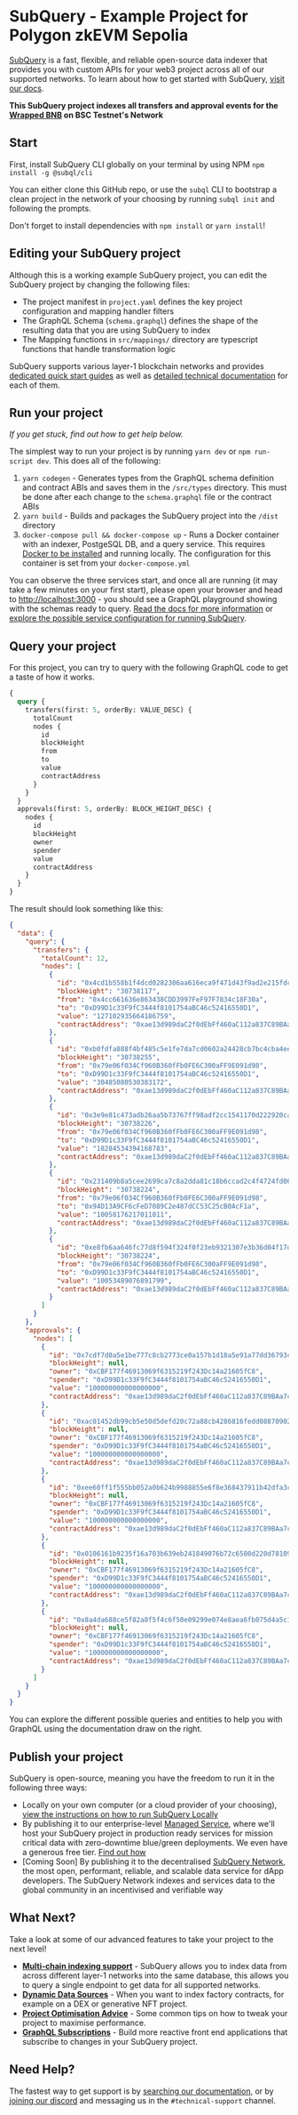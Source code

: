 # SubQuery - Example Project for Polygon zkEVM Sepolia

[SubQuery](https://subquery.network) is a fast, flexible, and reliable open-source data indexer that provides you with custom APIs for your web3 project across all of our supported networks. To learn about how to get started with SubQuery, [visit our docs](https://academy.subquery.network).

**This SubQuery project indexes all transfers and approval events for the [Wrapped BNB](https://testnet.bscscan.com/address/0xae13d989dac2f0debff460ac112a837c89baa7cd) on BSC Testnet's Network**

## Start

First, install SubQuery CLI globally on your terminal by using NPM `npm install -g @subql/cli`

You can either clone this GitHub repo, or use the `subql` CLI to bootstrap a clean project in the network of your choosing by running `subql init` and following the prompts.

Don't forget to install dependencies with `npm install` or `yarn install`!

## Editing your SubQuery project

Although this is a working example SubQuery project, you can edit the SubQuery project by changing the following files:

- The project manifest in `project.yaml` defines the key project configuration and mapping handler filters
- The GraphQL Schema (`schema.graphql`) defines the shape of the resulting data that you are using SubQuery to index
- The Mapping functions in `src/mappings/` directory are typescript functions that handle transformation logic

SubQuery supports various layer-1 blockchain networks and provides [dedicated quick start guides](https://academy.subquery.network/quickstart/quickstart.html) as well as [detailed technical documentation](https://academy.subquery.network/build/introduction.html) for each of them.

## Run your project

_If you get stuck, find out how to get help below._

The simplest way to run your project is by running `yarn dev` or `npm run-script dev`. This does all of the following:

1.  `yarn codegen` - Generates types from the GraphQL schema definition and contract ABIs and saves them in the `/src/types` directory. This must be done after each change to the `schema.graphql` file or the contract ABIs
2.  `yarn build` - Builds and packages the SubQuery project into the `/dist` directory
3.  `docker-compose pull && docker-compose up` - Runs a Docker container with an indexer, PostgeSQL DB, and a query service. This requires [Docker to be installed](https://docs.docker.com/engine/install) and running locally. The configuration for this container is set from your `docker-compose.yml`

You can observe the three services start, and once all are running (it may take a few minutes on your first start), please open your browser and head to [http://localhost:3000](http://localhost:3000) - you should see a GraphQL playground showing with the schemas ready to query. [Read the docs for more information](https://academy.subquery.network/run_publish/run.html) or [explore the possible service configuration for running SubQuery](https://academy.subquery.network/run_publish/references.html).

## Query your project

For this project, you can try to query with the following GraphQL code to get a taste of how it works.

```graphql
{
  query {
    transfers(first: 5, orderBy: VALUE_DESC) {
      totalCount
      nodes {
        id
        blockHeight
        from
        to
        value
        contractAddress
      }
    }
  }
  approvals(first: 5, orderBy: BLOCK_HEIGHT_DESC) {
    nodes {
      id
      blockHeight
      owner
      spender
      value
      contractAddress
    }
  }
}
```

The result should look something like this:

```json
{
  "data": {
    "query": {
      "transfers": {
        "totalCount": 12,
        "nodes": [
          {
            "id": "0x4cd1b558b1f4dcd0282306aa616eca9f471d43f9ad2e215fdc89842599fff41b",
            "blockHeight": "30738117",
            "from": "0x4cc661636e863438CDD3997FeF97F7834c18F30a",
            "to": "0xD99D1c33F9fC3444f8101754aBC46c52416550D1",
            "value": "127102935664186759",
            "contractAddress": "0xae13d989daC2f0dEbFf460aC112a837C89BAa7cd"
          },
          {
            "id": "0xb0fdfa888f4bf485c5e1fe7da7cd0602a24428cb7bc4cba4ee3c43e61a15f20d",
            "blockHeight": "30738255",
            "from": "0x79e06f034Cf960B360fFb0FE6C300aFF9E091d98",
            "to": "0xD99D1c33F9fC3444f8101754aBC46c52416550D1",
            "value": "30485080530383172",
            "contractAddress": "0xae13d989daC2f0dEbFf460aC112a837C89BAa7cd"
          },
          {
            "id": "0x3e9e81c473adb26aa5b73767ff98adf2cc1541170d222920ca66e368fcc6e946",
            "blockHeight": "30738226",
            "from": "0x79e06f034Cf960B360fFb0FE6C300aFF9E091d98",
            "to": "0xD99D1c33F9fC3444f8101754aBC46c52416550D1",
            "value": "18284534394168783",
            "contractAddress": "0xae13d989daC2f0dEbFf460aC112a837C89BAa7cd"
          },
          {
            "id": "0x231409b8a5cee2699ca7c8a2dda81c18b6ccad2c4f4724fd06d26d80ee996fb4",
            "blockHeight": "30738224",
            "from": "0x79e06f034Cf960B360fFb0FE6C300aFF9E091d98",
            "to": "0x94D13A9CF6cFeD7089C2e487dCC53C25cB0AcF1a",
            "value": "10058176217011011",
            "contractAddress": "0xae13d989daC2f0dEbFf460aC112a837C89BAa7cd"
          },
          {
            "id": "0xe8fb6aa646fc77d8f594f324f0f23eb9321307e3b36d04f17df920c06e630337",
            "blockHeight": "30738224",
            "from": "0x79e06f034Cf960B360fFb0FE6C300aFF9E091d98",
            "to": "0xD99D1c33F9fC3444f8101754aBC46c52416550D1",
            "value": "10053489076891799",
            "contractAddress": "0xae13d989daC2f0dEbFf460aC112a837C89BAa7cd"
          }
        ]
      }
    },
    "approvals": {
      "nodes": [
        {
          "id": "0x7cdf7d0a5e1be777c8cb2773ce0a157b1d18a5e91a77dd36793c5f9dbfcaa4a4",
          "blockHeight": null,
          "owner": "0xCBF177f46913069f6315219f243Dc14a21605fC8",
          "spender": "0xD99D1c33F9fC3444f8101754aBC46c52416550D1",
          "value": "100000000000000000",
          "contractAddress": "0xae13d989daC2f0dEbFf460aC112a837C89BAa7cd"
        },
        {
          "id": "0xac01452db99cb5e50d5defd20c72a88cb4286816fedd088709023c36c0e1ae85",
          "blockHeight": null,
          "owner": "0xCBF177f46913069f6315219f243Dc14a21605fC8",
          "spender": "0xD99D1c33F9fC3444f8101754aBC46c52416550D1",
          "value": "100000000000000000",
          "contractAddress": "0xae13d989daC2f0dEbFf460aC112a837C89BAa7cd"
        },
        {
          "id": "0xee60ff1f555bb052a0b624b9988855e6f8e368437911b42dfa3c18678e3dc91a",
          "blockHeight": null,
          "owner": "0xCBF177f46913069f6315219f243Dc14a21605fC8",
          "spender": "0xD99D1c33F9fC3444f8101754aBC46c52416550D1",
          "value": "100000000000000000",
          "contractAddress": "0xae13d989daC2f0dEbFf460aC112a837C89BAa7cd"
        },
        {
          "id": "0x0106161b9235f16a703b639eb241849076b72c6580d220d781098dea3912a090",
          "blockHeight": null,
          "owner": "0xCBF177f46913069f6315219f243Dc14a21605fC8",
          "spender": "0xD99D1c33F9fC3444f8101754aBC46c52416550D1",
          "value": "100000000000000000",
          "contractAddress": "0xae13d989daC2f0dEbFf460aC112a837C89BAa7cd"
        },
        {
          "id": "0x8a4da688ce5f82a8f5f4c6f50e09299e074e8aea6fb075d4a5c198aa649c8b91",
          "blockHeight": null,
          "owner": "0xCBF177f46913069f6315219f243Dc14a21605fC8",
          "spender": "0xD99D1c33F9fC3444f8101754aBC46c52416550D1",
          "value": "100000000000000000",
          "contractAddress": "0xae13d989daC2f0dEbFf460aC112a837C89BAa7cd"
        }
      ]
    }
  }
}
```

You can explore the different possible queries and entities to help you with GraphQL using the documentation draw on the right.

## Publish your project

SubQuery is open-source, meaning you have the freedom to run it in the following three ways:

- Locally on your own computer (or a cloud provider of your choosing), [view the instructions on how to run SubQuery Locally](https://academy.subquery.network/run_publish/run.html)
- By publishing it to our enterprise-level [Managed Service](https://managedservice.subquery.network), where we'll host your SubQuery project in production ready services for mission critical data with zero-downtime blue/green deployments. We even have a generous free tier. [Find out how](https://academy.subquery.network/run_publish/publish.html)
- [Coming Soon] By publishing it to the decentralised [SubQuery Network](https://subquery.network/network), the most open, performant, reliable, and scalable data service for dApp developers. The SubQuery Network indexes and services data to the global community in an incentivised and verifiable way

## What Next?

Take a look at some of our advanced features to take your project to the next level!

- [**Multi-chain indexing support**](https://academy.subquery.network/build/multi-chain.html) - SubQuery allows you to index data from across different layer-1 networks into the same database, this allows you to query a single endpoint to get data for all supported networks.
- [**Dynamic Data Sources**](https://academy.subquery.network/build/dynamicdatasources.html) - When you want to index factory contracts, for example on a DEX or generative NFT project.
- [**Project Optimisation Advice**](https://academy.subquery.network/build/optimisation.html) - Some common tips on how to tweak your project to maximise performance.
- [**GraphQL Subscriptions**](https://academy.subquery.network/run_publish/subscription.html) - Build more reactive front end applications that subscribe to changes in your SubQuery project.

## Need Help?

The fastest way to get support is by [searching our documentation](https://academy.subquery.network), or by [joining our discord](https://discord.com/invite/subquery) and messaging us in the `#technical-support` channel.
